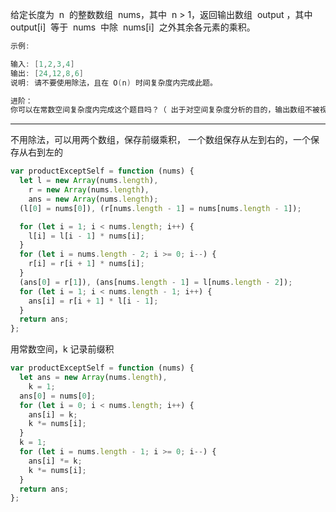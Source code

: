 给定长度为  n  的整数数组  nums，其中  n > 1，返回输出数组  output ，其中 output[i]  等于  nums  中除  nums[i]  之外其余各元素的乘积。

```cpp
示例:

输入: [1,2,3,4]
输出: [24,12,8,6]
说明: 请不要使用除法，且在 O(n) 时间复杂度内完成此题。

进阶：
你可以在常数空间复杂度内完成这个题目吗？（ 出于对空间复杂度分析的目的，输出数组不被视为额外空间。）
```

---

不用除法，可以用两个数组，保存前缀乘积， 一个数组保存从左到右的，一个保存从右到左的

```javascript
var productExceptSelf = function (nums) {
  let l = new Array(nums.length),
    r = new Array(nums.length),
    ans = new Array(nums.length);
  (l[0] = nums[0]), (r[nums.length - 1] = nums[nums.length - 1]);

  for (let i = 1; i < nums.length; i++) {
    l[i] = l[i - 1] * nums[i];
  }
  for (let i = nums.length - 2; i >= 0; i--) {
    r[i] = r[i + 1] * nums[i];
  }
  (ans[0] = r[1]), (ans[nums.length - 1] = l[nums.length - 2]);
  for (let i = 1; i < nums.length - 1; i++) {
    ans[i] = r[i + 1] * l[i - 1];
  }
  return ans;
};
```

用常数空间，k 记录前缀积

```javascript
var productExceptSelf = function (nums) {
  let ans = new Array(nums.length),
    k = 1;
  ans[0] = nums[0];
  for (let i = 0; i < nums.length; i++) {
    ans[i] = k;
    k *= nums[i];
  }
  k = 1;
  for (let i = nums.length - 1; i >= 0; i--) {
    ans[i] *= k;
    k *= nums[i];
  }
  return ans;
};
```
